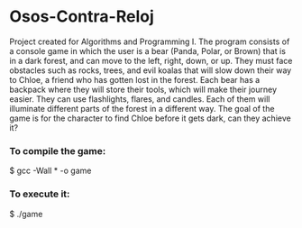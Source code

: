 # Osos-Contra-Reloj
Project created for Algorithms and Programming I.
The program consists of a console game in which the user is a bear (Panda, Polar, or Brown) that is in a dark forest, and can move to the left, right, down, or up. They must face obstacles such as rocks, trees, and evil koalas that will slow down their way to Chloe, a friend who has gotten lost in the forest. Each bear has a backpack where they will store their tools, which will make their journey easier. They can use flashlights, flares, and candles. Each of them will illuminate different parts of the forest in a different way. The goal of the game is for the character to find Chloe before it gets dark, can they achieve it?

### To compile the game:
$ gcc -Wall * -o game

### To execute it:
$ ./game
